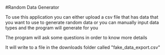 #Random Data Generator

To use this application you can either upload a csv file that has data that you want to use to generate random data or you can manually 
input data types and the program will generate for you

The program will ask some questions in order to know more details

It will write to a file in the downloads folder called "fake_data_export.csv"
